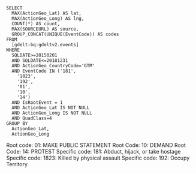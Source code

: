 ~~~
SELECT
  MAX(ActionGeo_Lat) AS lat,
  MAX(ActionGeo_Long) AS lng,
  COUNT(*) AS count,
  MAX(SOURCEURL) AS source,
  GROUP_CONCAT(UNIQUE(EventCode)) AS codes
FROM
  [gdelt-bq:gdeltv2.events]
WHERE
  SQLDATE>=20150201
  AND SQLDATE<=20181231
  AND ActionGeo_CountryCode='GTM'
  AND EventCode IN ('181',
    '1823',
    '192',
    '01',
    '10',
    '14')
  AND IsRootEvent = 1
  AND ActionGeo_Lat IS NOT NULL
  AND ActionGeo_Long IS NOT NULL
  AND QuadClass=4
GROUP BY
  ActionGeo_Lat,
  ActionGeo_Long
~~~

Root code: 01: MAKE PUBLIC STATEMENT
Root Code: 10: DEMAND
Root Code: 14: PROTEST
Specific code: 181: Abduct, hijack, or take hostage
Specific code: 1823: Killed by physical assault
Specific code: 192: Occupy Territory
